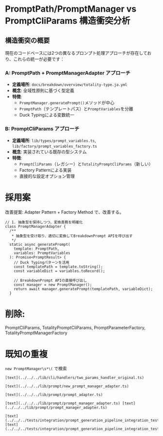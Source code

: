 # PromptPath/PromptManager vs PromptCliParams 構造衝突分析

## 構造衝突の概要

現在のコードベースには2つの異なるプロンプト処理アプローチが存在しており、これらの統一が必要です：

### A: PromptPath + PromptManagerAdapter アプローチ
- **定義場所**: `docs/breakdown/overview/totality-type.ja.yml`
- **概念**: 全域性原則に基づく型定義
- **特徴**: 
  - `PromptManager.generatePrompt()`メソッドが中心
  - `PromptPath`（テンプレートパス）と`PromptVariables`を分離
  - Duck Typingによる変数統一

### B: PromptCliParams アプローチ  
- **定義場所**: `lib/types/prompt_variables.ts`, `lib/factory/prompt_variables_factory.ts`
- **概念**: 実装されている既存の型システム
- **特徴**:
  - `PromptCliParams`（レガシー）と`TotalityPromptCliParams`（新しい）
  - Factory Patternによる実装
  - 直接的な設定オプション管理

# 採用案
改善提案: Adapter Pattern + Factory Method で、改善する。

```
// 1. 抽象型を保持しつつ、変換責務を明確化
class PromptManagerAdapter {
  /**
   * 抽象型を受け取り、適切に変換してBreakdownPrompt APIを呼び出す
   */
  static async generatePrompt(
    template: PromptPath, 
    variables: PromptVariables
  ): Promise<PromptResult> {
    // Duck Typingパターンを活用
    const templatePath = template.toString();
    const variableDict = variables.toRecord();
    
    // BreakdownPrompt APIの直接呼び出し
    const manager = new PromptManager();
    return await manager.generatePrompt(templatePath, variableDict);
  }
```

# 削除: 
PromptCliParams, TotalityPromptCliParams, PromptParameterFactory, TotalityPromptManagerFactory

# 既知の重複
`new PromptManager\s*\(` で検索

```
[text](../../../lib/cli/handlers/two_params_handler_original.ts)

[text](../../../lib/prompt/new_prompt_manager_adapter.ts)

[text](../../../lib/prompt/prompt_adapter.ts)

[text](../../../lib/prompt/prompt_manager_adapter.ts) [text](../../../lib/prompt/prompt_manager_adapter.ts)

[text](../../../tests/integration/prompt_generation_pipeline_integration_test.ts) [text](../../../tests/integration/prompt_generation_pipeline_integration_test.ts)
```

